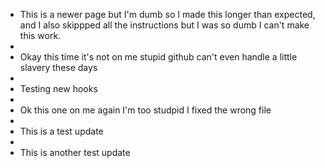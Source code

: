 - This is a newer page but I'm dumb so I made this longer than expected, and I also skippped all the instructions but I was so dumb I can't make this work.
-
- Okay this time it's not on me stupid github can't even handle a little slavery these days
-
- Testing new hooks
-
- Ok this one on me again I'm too studpid I fixed the wrong file
-
- This is a test update
-
- This is another test update
